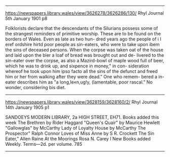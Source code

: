 
---

https://newspapers.library.wales/view/3626278/3626286/130/
Rhyl Journal
5th January 1901
p8

Folklorists declare that the descendants of the Silurians possess some of the strangest reminders of primitive worship. These are to be found on the borders of Wales. Even as late as two hun- dred years ago the people of i I eref ordshire hirtd poor people as sin-eaters, who were to take upon ibem the sins of deceased persons. When the corpse was taken oat of the house and laid upon the bier a loaf of bread was brought out and de- livered to the sin-eater over the corpse, as also a Mazird-bowl of maple wood full of beer, which he was to drink up, and sixpence in money," in con- sideration whereof he took upon him ipso facto all the sins of the defunct and freed him or her from walking after they were dead." One who remem- bered a in-eater describes him as "a long,le«n,ug!y, (lamentable, poor rascal." No wonder, considering bis diet.

---

https://newspapers.library.wales/view/3628159/3628160/2/
Rhyl Journal
14th January 1905
p1

SANDOEYS MODERN LIBRARY, 2a HIGH STREET, EH71. Books added this week The Brethren by Rider Haggard "Queen's Quair" by Maurice Hewlett "Gallowglas" by McCarthy Lady of Loyalty House by McCarthy The Prospector" Ralph Connor Loves of Miss Anne by S R. Crockett The Sin Eater," Allen Raine At the Moorings Rosa N. Carey I New Books added Weekly. Terms—2d. per volume. 785
 

---


